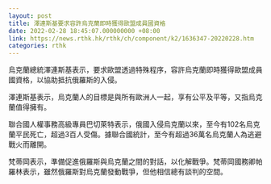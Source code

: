 ```yaml
---
layout: post
title: 澤連斯基要求容許烏克蘭即時獲得歐盟成員國資格
date: 2022-02-28 18:45:07.000000000 +08:00
link: https://news.rthk.hk/rthk/ch/component/k2/1636347-20220228.htm
categories: rthk
---
```


烏克蘭總統澤連斯基表示，要求歐盟透過特殊程序，容許烏克蘭即時獲得歐盟成員國資格，以協助抵抗俄羅斯的入侵。

澤連斯基表示，烏克蘭人的目標是與所有歐洲人一起，享有公平及平等，又指烏克蘭值得擁有。

聯合國人權事務高級專員巴切萊特表示，俄國入侵烏克蘭以來，至今有102名烏克蘭平民死亡，超過3百人受傷。據聯合國統計，至今有超過36萬名烏克蘭人為逃避戰火而離開。

梵蒂岡表示，準備促進俄羅斯與烏克蘭之間的對話，以化解戰爭。梵蒂岡國務卿帕羅林表示，雖然俄羅斯對烏克蘭發動戰爭，但他相信總有談判的空間。
